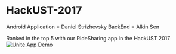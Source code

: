# HackUST-2017
Android Application = Daniel Strizhevsky
BackEnd = Alkin Sen

Ranked in the top 5 with our RideSharing app in the HackUST 2017
[![Unite App Demo](http://img.youtube.com/vi/HQm6IbXCl4M/0.jpg)](http://www.youtube.com/watch?v=HQm6IbXCl4M "HackUst Demo")
